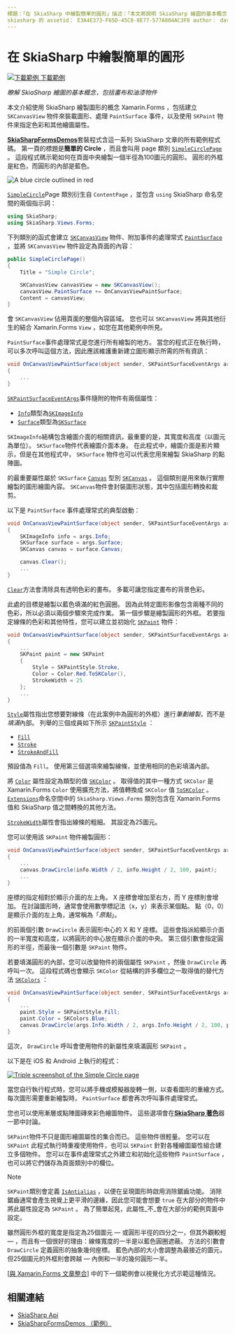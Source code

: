 ```yaml
---
標題：「在 SkiaSharp 中繪製簡單的圓形」描述：「本文將說明 SkiaSharp 繪圖的基本概念，包括畫布和油漆物件， Xamarin.Forms 以及應用程式中的範例。」
skiasharp 的 assetid： E3A4E373-F65D-45C8-8E77-577A804AC3F8 author： davidbritch ms-chap： dabritch ms. date： 03/10/2017 no-loc： [ Xamarin.Forms ，]，-. Xamarin.Essentials
---
```


# <a name="drawing-a-simple-circle-in-skiasharp"></a>在 SkiaSharp 中繪製簡單的圓形

[![下載範例 ](~/media/shared/download.png) 下載範例](https://docs.microsoft.com/samples/xamarin/xamarin-forms-samples/skiasharpforms-demos)

_瞭解 SkiaSharp 繪圖的基本概念，包括畫布和油漆物件_

本文介紹使用 SkiaSharp 繪製圖形的概念 Xamarin.Forms ，包括建立 `SKCanvasView` 物件來裝載圖形、處理 `PaintSurface` 事件，以及使用 `SKPaint` 物件來指定色彩和其他繪圖屬性。

[**SkiaSharpFormsDemos**](https://docs.microsoft.com/samples/xamarin/xamarin-forms-samples/skiasharpforms-demos)套裝程式含這一系列 SkiaSharp 文章的所有範例程式碼。 第一頁的標題是**簡單的 Circle** ，而且會叫用 page 類別 [`SimpleCirclePage`](https://github.com/xamarin/xamarin-forms-samples/blob/master/SkiaSharpForms/Demos/Demos/SkiaSharpFormsDemos/Basics/SimpleCirclePage.cs) 。 這段程式碼示範如何在頁面中央繪製一個半徑為100圖元的圓形。 圓形的外框是紅色，而圓形的內部是藍色。

![](circle-images/circleexample.png "A blue circle outlined in red")

[`SimpleCircle`](https://github.com/xamarin/xamarin-forms-samples/blob/master/SkiaSharpForms/Demos/Demos/SkiaSharpFormsDemos/Basics/SimpleCirclePage.cs)Page 類別衍生自 `ContentPage` ，並包含 `using` SkiaSharp 命名空間的兩個指示詞：

```csharp
using SkiaSharp;
using SkiaSharp.Views.Forms;
```

下列類別的函式會建立 [`SKCanvasView`](xref:SkiaSharp.Views.Forms.SKCanvasView) 物件、附加事件的處理常式 [`PaintSurface`](xref:SkiaSharp.Views.Forms.SKCanvasView.PaintSurface) ，並將 `SKCanvasView` 物件設定為頁面的內容：

```csharp
public SimpleCirclePage()
{
    Title = "Simple Circle";

    SKCanvasView canvasView = new SKCanvasView();
    canvasView.PaintSurface += OnCanvasViewPaintSurface;
    Content = canvasView;
}
```

會 `SKCanvasView` 佔用頁面的整個內容區域。 您也可以 `SKCanvasView` 將與其他衍生的結合 Xamarin.Forms `View` ，如您在其他範例中所見。

`PaintSurface`事件處理常式是您進行所有繪製的地方。 當您的程式正在執行時，可以多次呼叫這個方法，因此應該維護重新建立圖形顯示所需的所有資訊：

```csharp
void OnCanvasViewPaintSurface(object sender, SKPaintSurfaceEventArgs args)
{
    ...
}

```

[`SKPaintSurfaceEventArgs`](xref:SkiaSharp.Views.Forms.SKPaintSurfaceEventArgs)事件隨附的物件有兩個屬性：

- [`Info`](xref:SkiaSharp.Views.Forms.SKPaintSurfaceEventArgs.Info)類型為[`SKImageInfo`](xref:SkiaSharp.SKImageInfo)
- [`Surface`](xref:SkiaSharp.Views.Forms.SKPaintSurfaceEventArgs.Surface)類型為[`SKSurface`](xref:SkiaSharp.SKSurface)

`SKImageInfo`結構包含繪圖介面的相關資訊，最重要的是，其寬度和高度（以圖元為單位）。 `SKSurface`物件代表繪圖介面本身。 在此程式中，繪圖介面是影片顯示，但是在其他程式中， `SKSurface` 物件也可以代表您用來繪製 SkiaSharp 的點陣圖。

的最重要屬性屬於 `SKSurface` [`Canvas`](xref:SkiaSharp.SKSurface.Canvas) 型別 [`SKCanvas`](xref:SkiaSharp.SKCanvas) 。 這個類別是用來執行實際繪製的圖形繪圖內容。 `SKCanvas`物件會封裝圖形狀態，其中包括圖形轉換和裁剪。

以下是 `PaintSurface` 事件處理常式的典型啟動：

```csharp
void OnCanvasViewPaintSurface(object sender, SKPaintSurfaceEventArgs args)
{
    SKImageInfo info = args.Info;
    SKSurface surface = args.Surface;
    SKCanvas canvas = surface.Canvas;

    canvas.Clear();
    ...
}

```

[`Clear`](xref:SkiaSharp.SKCanvas.Clear)方法會清除具有透明色彩的畫布。 多載可讓您指定畫布的背景色彩。

此處的目標是繪製以藍色填滿的紅色圓圈。 因為此特定圖形影像包含兩種不同的色彩，所以必須以兩個步驟來完成作業。 第一個步驟是繪製圓形的外框。 若要指定線條的色彩和其他特性，您可以建立並初始化 [`SKPaint`](xref:SkiaSharp.SKPaint) 物件：

```csharp
void OnCanvasViewPaintSurface(object sender, SKPaintSurfaceEventArgs args)
{
    ...
    SKPaint paint = new SKPaint
    {
        Style = SKPaintStyle.Stroke,
        Color = Color.Red.ToSKColor(),
        StrokeWidth = 25
    };
    ...
}
```

[`Style`](xref:SkiaSharp.SKPaint.Style)屬性指出您想要對線條（在此案例中為圓形的外框）進行*筆劃繪製*，而不是*填滿*內部。 列舉的三個成員如下所示 [`SKPaintStyle`](xref:SkiaSharp.SKPaintStyle) ：

- [`Fill`](xref:SkiaSharp.SKPaintStyle.Fill)
- [`Stroke`](xref:SkiaSharp.SKPaintStyle.Stroke)
- [`StrokeAndFill`](xref:SkiaSharp.SKPaintStyle.StrokeAndFill)

預設值為 `Fill`。 使用第三個選項來繪製線條，並使用相同的色彩填滿內部。

將 [`Color`](xref:SkiaSharp.SKPaint.Color) 屬性設定為類型的值 [`SKColor`](xref:SkiaSharp.SKColor) 。 取得值的其中一種方式 `SKColor` 是 Xamarin.Forms `Color` 使用擴充方法，將值轉換成 `SKColor` 值 [`ToSKColor`](xref:SkiaSharp.Views.Forms.Extensions.ToSKColor*) 。 [`Extensions`](xref:SkiaSharp.Views.Forms.Extensions)命名空間中的 `SkiaSharp.Views.Forms` 類別包含在 Xamarin.Forms 值和 SkiaSharp 值之間轉換的其他方法。

[`StrokeWidth`](xref:SkiaSharp.SKPaint.StrokeWidth)屬性會指出線條的粗細。 其設定為25圖元。

您可以使用該 `SKPaint` 物件繪製圓形：

```csharp
void OnCanvasViewPaintSurface(object sender, SKPaintSurfaceEventArgs args)
{
    ...
    canvas.DrawCircle(info.Width / 2, info.Height / 2, 100, paint);
    ...
}
```

座標的指定相對於顯示介面的左上角。 X 座標會增加至右方，而 Y 座標則會增加。 在討論圖形時，通常會使用數學標記法（x，y）來表示某個點。 點（0，0）是顯示介面的左上角，通常稱為「*原點*」。

的前兩個引數 `DrawCircle` 表示圓形中心的 X 和 Y 座標。 這些會指派給顯示介面的一半寬度和高度，以將圓形的中心放在顯示介面的中央。 第三個引數會指定圓形的半徑，而最後一個引數是 `SKPaint` 物件。

若要填滿圓形的內部，您可以改變物件的兩個屬性 `SKPaint` ，然後 `DrawCircle` 再呼叫一次。 這段程式碼也會顯示 `SKColor` 從結構的許多欄位之一取得值的替代方法 [`SKColors`](xref:SkiaSharp.SKColors) ：

```csharp
void OnCanvasViewPaintSurface(object sender, SKPaintSurfaceEventArgs args)
{
    ...
    paint.Style = SKPaintStyle.Fill;
    paint.Color = SKColors.Blue;
    canvas.DrawCircle(args.Info.Width / 2, args.Info.Height / 2, 100, paint);
}
```

這次， `DrawCircle` 呼叫會使用物件的新屬性來填滿圓形 `SKPaint` 。

以下是在 iOS 和 Android 上執行的程式：

[![](circle-images/simplecircle-small.png "Triple screenshot of the Simple Circle page")](circle-images/simplecircle-large.png#lightbox "Triple screenshot of the Simple Circle page")

當您自行執行程式時，您可以將手機或模擬器旋轉一側，以查看圖形的重繪方式。 每次圖形需要重新繪製時， `PaintSurface` 都會再次呼叫事件處理常式。

您也可以使用漸層或點陣圖磚來彩色繪圖物件。 這些選項會在[**SkiaSharp 著色**](../effects/shaders/index.md)器一節中討論。

`SKPaint`物件不只是圖形繪圖屬性的集合而已。 這些物件很輕量。 您可以在 `SKPaint` 此程式執行時重複使用物件，也可以 `SKPaint` 針對各種繪圖屬性組合建立多個物件。 您可以在事件處理常式之外建立和初始化這些物件 `PaintSurface` ，也可以將它們儲存為頁面類別中的欄位。

> [!NOTE]
> `SKPaint`類別會定義 [`IsAntialias`](xref:SkiaSharp.SKPaint.IsAntialias) ，以便在呈現圖形時啟用消除鋸齒功能。 消除鋸齒通常會產生視覺上更平滑的邊緣，因此您可能會想要 `true` 在大部分的物件中將此屬性設定為 `SKPaint` 。 為了簡單起見，此屬性_不_會在大部分的範例頁面中設定。

雖然圓形外框的寬度是指定為25個圖元 &mdash; 或圓形半徑的四分之一，但其外觀較輕 &mdash; ，而且有一個很好的理由：線條寬度的一半是以藍色圓圈遮蔽。 方法的引數會 `DrawCircle` 定義圓形的抽象幾何座標。 藍色內部的大小會調整為最接近的圖元，但25個圖元的外框則會跨越 &mdash; 內側和一半的幾何圓形一半。

[[與 Xamarin.Forms 文章整合](~/xamarin-forms/user-interface/graphics/skiasharp/basics/integration.md)] 中的下一個範例會以視覺化方式示範這種情況。

## <a name="related-links"></a>相關連結

- [SkiaSharp Api](https://docs.microsoft.com/dotnet/api/skiasharp)
- [SkiaSharpFormsDemos （範例）](https://docs.microsoft.com/samples/xamarin/xamarin-forms-samples/skiasharpforms-demos)

